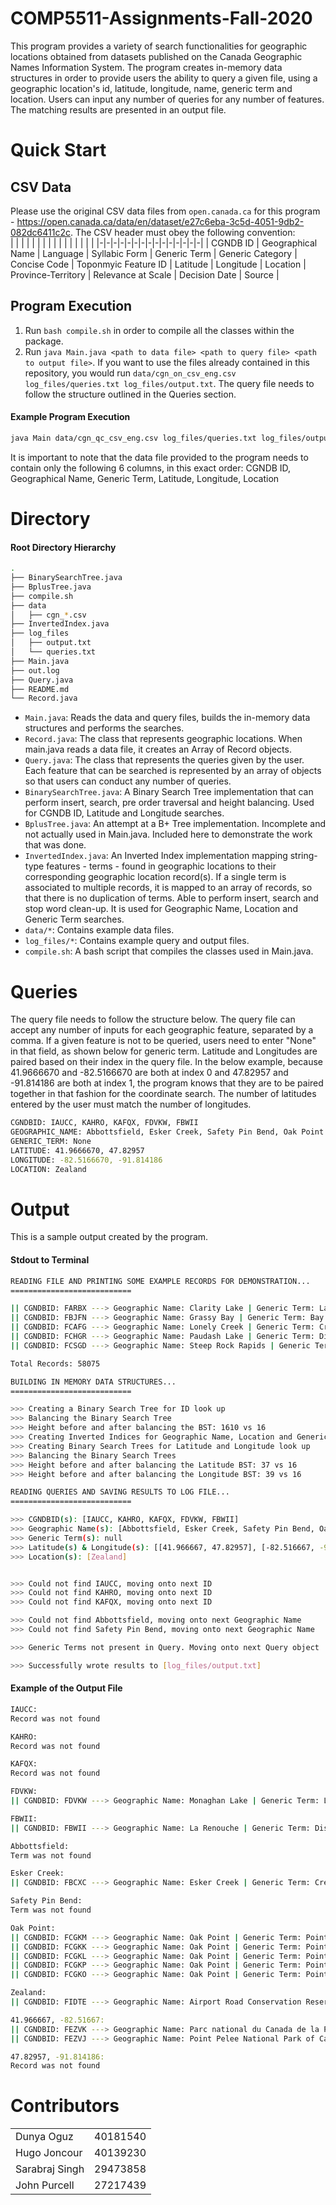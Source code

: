 # COMP5511-Assignments-Fall-2020

This program provides a variety of search functionalities for geographic locations obtained from datasets published on the Canada Geographic Names Information System. The program creates in-memory data structures in order to provide users the ability to query a given file, using a geographic location's id, latitude, longitude, name, generic term and location. Users can input any number of queries for any number of features. The matching results are presented in an output file. 

# Quick Start

## CSV Data

Please use the original CSV data files from `open.canada.ca` for this program - https://open.canada.ca/data/en/dataset/e27c6eba-3c5d-4051-9db2-082dc6411c2c. The CSV header must obey the following convention:
<br/>
| | | | | | | | | | | | | | | |
|-|-|-|-|-|-|-|-|-|-|-|-|-|-|-|
| CGNDB ID | Geographical Name | Language | Syllabic Form | Generic Term | Generic Category | Concise Code | Toponmyic Feature ID | Latitude | Longitude | Location | Province-Territory | Relevance at Scale | Decision Date | Source |
<br/>

## Program Execution

1. Run `bash compile.sh` in order to compile all the classes within the package.
2. Run `java Main.java <path to data file> <path to query file> <path to output file>`. If you want to use the files already contained in this repository, you would run `data/cgn_on_csv_eng.csv log_files/queries.txt log_files/output.txt`. The query file needs to follow the structure outlined in the Queries section.

#### Example Program Execution
```bash
java Main data/cgn_qc_csv_eng.csv log_files/queries.txt log_files/output.txt
```

It is important to note that the data file provided to the program needs to contain only the following 6 columns, in this exact order: CGNDB ID,	Geographical Name, Generic Term, Latitude, Longitude, Location

# Directory
#### Root Directory Hierarchy
```bash
.
├── BinarySearchTree.java
├── BplusTree.java
├── compile.sh
├── data
│   ├── cgn_*.csv
├── InvertedIndex.java
├── log_files
│   ├── output.txt
│   └── queries.txt
├── Main.java
├── out.log
├── Query.java
├── README.md
└── Record.java
```

* `Main.java`: Reads the data and query files, builds the in-memory data structures and performs the searches. 
* `Record.java`: The class that represents geographic locations. When main.java reads a data file, it creates an Array of Record objects. 
* `Query.java`: The class that represents the queries given by the user. Each feature that can be searched is represented by an array of objects so that users can conduct any number of queries.
* `BinarySearchTree.java`: A Binary Search Tree implementation that can perform insert, search, pre order traversal and height balancing. Used for CGNDB ID, Latitude and Longitude searches. 
* `BplusTree.java`: An attempt at a B+ Tree implementation. Incomplete and not actually used in Main.java. Included here to demonstrate the work that was done. 
* `InvertedIndex.java`: An Inverted Index implementation mapping string-type features - terms - found in geographic locations to their corresponding geographic location record(s). If a single term is associated to multiple records, it is mapped to an array of records, so that there is no duplication of terms. Able to perform insert, search and stop word clean-up. It is used for Geographic Name, Location and Generic Term searches.
* `data/*`: Contains example data files.
* `log_files/*`: Contains example query and output files.
* `compile.sh`: A bash script that compiles the classes used in Main.java.

# Queries

The query file needs to follow the structure below. The query file can accept any number of inputs for each geographic feature, separated by a comma. If a given feature is not to be queried, users need to enter "None" in that field, as shown below for generic term. Latitude and Longitudes are paired based on their index in the query file. In the below example, because 41.9666670 and -82.5166670 are both at index 0 and 47.82957 and -91.814186 are both at index 1, the program knows that they are to be paired together in that fashion for the coordinate search. The number of latitudes entered by the user must match the number of longitudes. 

```bash
CGNDBID: IAUCC, KAHRO, KAFQX, FDVKW, FBWII
GEOGRAPHIC_NAME: Abbottsfield, Esker Creek, Safety Pin Bend, Oak Point
GENERIC_TERM: None
LATITUDE: 41.9666670, 47.82957
LONGITUDE: -82.5166670, -91.814186
LOCATION: Zealand
```

# Output

This is a sample output created by the program.

#### Stdout to Terminal
```bash
READING FILE AND PRINTING SOME EXAMPLE RECORDS FOR DEMONSTRATION...
===========================

|| CGNDBID: FARBX ---> Geographic Name: Clarity Lake | Generic Term: Lake | Latitude: 47.82957 | Longitude: -83.34689 | Location: Sudbury | Province: Ontario ||
|| CGNDBID: FBJFN ---> Geographic Name: Grassy Bay | Generic Term: Bay | Latitude: 49.918295 | Longitude: -91.814184 | Location: Kenora | Province: Ontario ||
|| CGNDBID: FCAFG ---> Geographic Name: Lonely Creek | Generic Term: Creek | Latitude: 48.5016667 | Longitude: -91.5894444 | Location: Rainy River | Province: Ontario ||
|| CGNDBID: FCHGR ---> Geographic Name: Paudash Lake | Generic Term: Dispersed Rural Community | Latitude: 44.98927 | Longitude: -78.02365 | Location: Haliburton | Province: Ontario ||
|| CGNDBID: FCSGD ---> Geographic Name: Steep Rock Rapids | Generic Term: Rapids | Latitude: 51.578798 | Longitude: -90.377008 | Location: Kenora | Province: Ontario ||

Total Records: 58075

BUILDING IN MEMORY DATA STRUCTURES...
===========================

>>> Creating a Binary Search Tree for ID look up
>>> Balancing the Binary Search Tree
>>> Height before and after balancing the BST: 1610 vs 16
>>> Creating Inverted Indices for Geographic Name, Location and Generic Term look up
>>> Creating Binary Search Trees for Latitude and Longitude look up
>>> Balancing the Binary Search Trees
>>> Height before and after balancing the Latitude BST: 37 vs 16
>>> Height before and after balancing the Longitude BST: 39 vs 16

READING QUERIES AND SAVING RESULTS TO LOG FILE...
===========================

>>> CGNDBID(s): [IAUCC, KAHRO, KAFQX, FDVKW, FBWII] 
>>> Geographic Name(s): [Abbottsfield, Esker Creek, Safety Pin Bend, Oak Point] 
>>> Generic Term(s): null 
>>> Latitude(s) & Longitude(s): [[41.966667, 47.82957], [-82.516667, -91.814186]]
>>> Location(s): [Zealand] 


>>> Could not find IAUCC, moving onto next ID
>>> Could not find KAHRO, moving onto next ID
>>> Could not find KAFQX, moving onto next ID

>>> Could not find Abbottsfield, moving onto next Geographic Name
>>> Could not find Safety Pin Bend, moving onto next Geographic Name

>>> Generic Terms not present in Query. Moving onto next Query object

>>> Successfully wrote results to [log_files/output.txt]
```

#### Example of the Output File
```bash
IAUCC:
Record was not found

KAHRO:
Record was not found

KAFQX:
Record was not found

FDVKW:
|| CGNDBID: FDVKW ---> Geographic Name: Monaghan Lake | Generic Term: Lake | Latitude: 49.795914 | Longitude: -79.71903 | Location: Cochrane ||

FBWII:
|| CGNDBID: FBWII ---> Geographic Name: La Renouche | Generic Term: Dispersed Rural Community | Latitude: 45.546112 | Longitude: -74.486115 | Location: Prescott ||

Abbottsfield:
Term was not found

Esker Creek:
|| CGNDBID: FBCXC ---> Geographic Name: Esker Creek | Generic Term: Creek | Latitude: 48.12905 | Longitude: -80.997925 | Location: Timiskaming ||

Safety Pin Bend:
Term was not found

Oak Point:
|| CGNDBID: FCGKM ---> Geographic Name: Oak Point | Generic Term: Point | Latitude: 46.13821 | Longitude: -82.28358 | Location: Algoma ||
|| CGNDBID: FCGKK ---> Geographic Name: Oak Point | Generic Term: Point | Latitude: 44.2359 | Longitude: -76.33486 | Location: Frontenac ||
|| CGNDBID: FCGKL ---> Geographic Name: Oak Point | Generic Term: Point | Latitude: 49.546944 | Longitude: -94.679726 | Location: Kenora ||
|| CGNDBID: FCGKP ---> Geographic Name: Oak Point | Generic Term: Point | Latitude: 44.29217 | Longitude: -77.98542 | Location: Northumberland ||
|| CGNDBID: FCGKO ---> Geographic Name: Oak Point | Generic Term: Point | Latitude: 44.85684 | Longitude: -79.29059 | Location: Muskoka ||

Zealand:
|| CGNDBID: FIDTE ---> Geographic Name: Airport Road Conservation Reserve | Generic Term: Conservation Reserve | Latitude: 49.82636 | Longitude: -92.76316 | Location: Zealand ||

41.966667, -82.51667:
|| CGNDBID: FEZVK ---> Geographic Name: Parc national du Canada de la Pointe-Pelée | Generic Term: National Park | Latitude: 41.966667 | Longitude: -82.51667 | Location: Essex ||
|| CGNDBID: FEZVJ ---> Geographic Name: Point Pelee National Park of Canada | Generic Term: National Park | Latitude: 41.966667 | Longitude: -82.51667 | Location: Essex ||

47.82957, -91.814186:
Record was not found
```

# Contributors
| | |
|-|-|
| Dunya Oguz | 40181540 | https://github.com/dunyaoguz |
| Hugo Joncour | 40139230 | https://github.com/SanteauX |
| Sarabraj Singh | 29473858 | https://github.com/sarabrajsingh |
| John Purcell | 27217439 | https://github.com/johnpurcell514 |